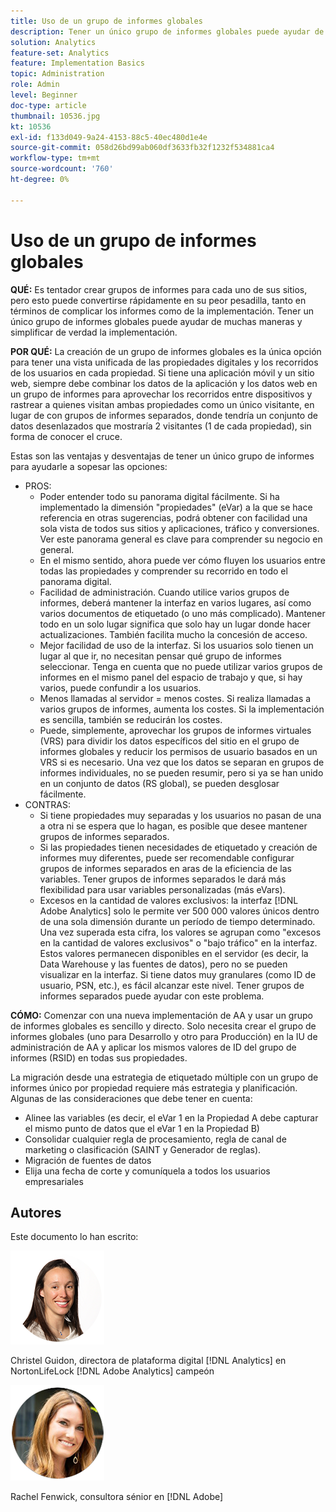 ```yaml
---
title: Uso de un grupo de informes globales
description: Tener un único grupo de informes globales puede ayudar de muchas maneras y simplificar de verdad la implementación.
solution: Analytics
feature-set: Analytics
feature: Implementation Basics
topic: Administration
role: Admin
level: Beginner
doc-type: article
thumbnail: 10536.jpg
kt: 10536
exl-id: f133d049-9a24-4153-88c5-40ec480d1e4e
source-git-commit: 058d26bd99ab060df3633fb32f1232f534881ca4
workflow-type: tm+mt
source-wordcount: '760'
ht-degree: 0%

---
```


# Uso de un grupo de informes globales

**QUÉ:** Es tentador crear grupos de informes para cada uno de sus sitios, pero esto puede convertirse rápidamente en su peor pesadilla, tanto en términos de complicar los informes como de la implementación. Tener un único grupo de informes globales puede ayudar de muchas maneras y simplificar de verdad la implementación.

**POR QUÉ:** La creación de un grupo de informes globales es la única opción para tener una vista unificada de las propiedades digitales y los recorridos de los usuarios en cada propiedad. Si tiene una aplicación móvil y un sitio web, siempre debe combinar los datos de la aplicación y los datos web en un grupo de informes para aprovechar los recorridos entre dispositivos y rastrear a quienes visitan ambas propiedades como un único visitante, en lugar de con grupos de informes separados, donde tendría un conjunto de datos desenlazados que mostraría 2 visitantes (1 de cada propiedad), sin forma de conocer el cruce.

Estas son las ventajas y desventajas de tener un único grupo de informes para ayudarle a sopesar las opciones:

* PROS:
   * Poder entender todo su panorama digital fácilmente. Si ha implementado la dimensión &quot;propiedades&quot; (eVar) a la que se hace referencia en otras sugerencias, podrá obtener con facilidad una sola vista de todos sus sitios y aplicaciones, tráfico y conversiones. Ver este panorama general es clave para comprender su negocio en general.
   * En el mismo sentido, ahora puede ver cómo fluyen los usuarios entre todas las propiedades y comprender su recorrido en todo el panorama digital.
   * Facilidad de administración. Cuando utilice varios grupos de informes, deberá mantener la interfaz en varios lugares, así como varios documentos de etiquetado (o uno más complicado). Mantener todo en un solo lugar significa que solo hay un lugar donde hacer actualizaciones. También facilita mucho la concesión de acceso.
   * Mejor facilidad de uso de la interfaz. Si los usuarios solo tienen un lugar al que ir, no necesitan pensar qué grupo de informes seleccionar. Tenga en cuenta que no puede utilizar varios grupos de informes en el mismo panel del espacio de trabajo y que, si hay varios, puede confundir a los usuarios.
   * Menos llamadas al servidor = menos costes. Si realiza llamadas a varios grupos de informes, aumenta los costes. Si la implementación es sencilla, también se reducirán los costes.
   * Puede, simplemente, aprovechar los grupos de informes virtuales (VRS) para dividir los datos específicos del sitio en el grupo de informes globales y reducir los permisos de usuario basados en un VRS si es necesario. Una vez que los datos se separan en grupos de informes individuales, no se pueden resumir, pero si ya se han unido en un conjunto de datos (RS global), se pueden desglosar fácilmente.
* CONTRAS:
   * Si tiene propiedades muy separadas y los usuarios no pasan de una a otra ni se espera que lo hagan, es posible que desee mantener grupos de informes separados.
   * Si las propiedades tienen necesidades de etiquetado y creación de informes muy diferentes, puede ser recomendable configurar grupos de informes separados en aras de la eficiencia de las variables. Tener grupos de informes separados le dará más flexibilidad para usar variables personalizadas (más eVars).
   * Excesos en la cantidad de valores exclusivos: la interfaz [!DNL Adobe Analytics] solo le permite ver 500 000 valores únicos dentro de una sola dimensión durante un período de tiempo determinado. Una vez superada esta cifra, los valores se agrupan como &quot;excesos en la cantidad de valores exclusivos&quot; o &quot;bajo tráfico&quot; en la interfaz. Estos valores permanecen disponibles en el servidor (es decir, la Data Warehouse y las fuentes de datos), pero no se pueden visualizar en la interfaz. Si tiene datos muy granulares (como ID de usuario, PSN, etc.), es fácil alcanzar este nivel. Tener grupos de informes separados puede ayudar con este problema.

**CÓMO:** Comenzar con una nueva implementación de AA y usar un grupo de informes globales es sencillo y directo. Solo necesita crear el grupo de informes globales (uno para Desarrollo y otro para Producción) en la IU de administración de AA y aplicar los mismos valores de ID del grupo de informes (RSID) en todas sus propiedades.

La migración desde una estrategia de etiquetado múltiple con un grupo de informes único por propiedad requiere más estrategia y planificación. Algunas de las consideraciones que debe tener en cuenta:

* Alinee las variables (es decir, el eVar 1 en la Propiedad A debe capturar el mismo punto de datos que el eVar 1 en la Propiedad B)
* Consolidar cualquier regla de procesamiento, regla de canal de marketing o clasificación (SAINT y Generador de reglas).
* Migración de fuentes de datos
* Elija una fecha de corte y comuníquela a todos los usuarios empresariales

## Autores

Este documento lo han escrito:

![Christel Guidon](assets/Christel-Headshot-150.png)

Christel Guidon, directora de plataforma digital [!DNL Analytics] en NortonLifeLock
[!DNL Adobe Analytics] campeón

![Rachel Fenwick](assets/Rachel-Fenwick-150.png)

Rachel Fenwick, consultora sénior en [!DNL Adobe]
